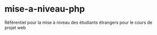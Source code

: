 # mise-a-niveau-php
Référentiel pour la mise à niveau des étudiants étrangers pour le cours de projet web

